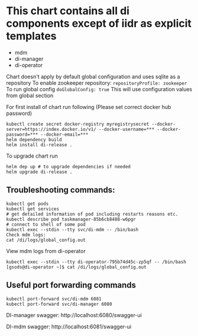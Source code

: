 # This chart contains all di components except of iidr as explicit templates
* mdm
* di-manager
* di-operator

Chart doesn't apply by default global configuration and uses sqlite as a repository
To enable zookeeper repository:
`repositoryProfile: zookeeper`
To run global config
`doGlobalConfig: true`
This will use configuration values from global section


For first install of chart run following
(Please set correct docker hub password)
```shell
kubectl create secret docker-registry myregistrysecret --docker-server=https://index.docker.io/v1/ --docker-username=*** --docker-password=*** --docker-email=***
helm dependency build
helm install di-release .
```

To upgrade chart run
```shell
helm dep up # to upgrade dependencies if needed
helm upgrade di-release .
```

## Troubleshooting commands:
```shell
kubectl get pods
kubectl get services
# get detailed information of pod including restarts reasons etc.
kubectl describe pod taskmanager-85b6cb8488-w6pgr
# connect to shell of some pod
kubectl exec --stdin --tty svc/di-mdm -- /bin/bash
Check mdm logs:
cat /di/logs/global_config.out
```

View mdm logs from di-operator
```shell
kubectl exec --stdin --tty di-operator-795b74d45c-zp5qf -- /bin/bash
[gsods@di-operator ~]$ cat /di/logs/global_config.out
```

## Useful port forwarding commands
```shell
kubectl port-forward svc/di-mdm 6081
kubectl port-forward svc/di-manager 6080
```
DI-manager swagger: http://localhost:6080/swagger-ui

DI-mdm swagger: http://localhost:6081/swagger-ui


